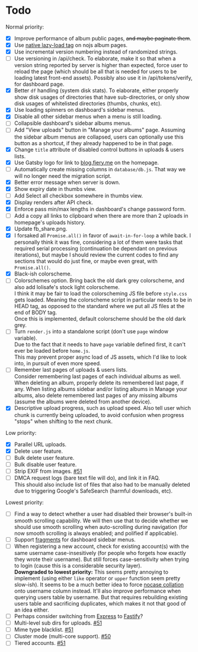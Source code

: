 # Todo

Normal priority:

* [x] Improve performance of album public pages, ~~and maybe paginate them~~.
* [x] Use [native lazy-load tag](https://web.dev/native-lazy-loading) on nojs album pages.
* [x] Use incremental version numbering instead of randomized strings.
* [ ] Use versioning in /api/check. To elaborate, make it so that when a version string reported by server is higher than expected, force user to reload the page (which should be all that is needed for users to be loading latest front-end assets). Possibly also use it in /api/tokens/verify, for dashboard page.
* [x] Better `df` handling (system disk stats). To elaborate, either properly show disk usages of directories that have sub-directories, or only show disk usages of whitelisted directories (thumbs, chunks, etc).
* [x] Use loading spinners on dashboard's sidebar menus.
* [x] Disable all other sidebar menus when a menu is still loading.
* [ ] Collapsible dashboard's sidebar albums menus.
* [ ] Add "View uploads" button in "Manage your albums" page. Assuming the sidebar album menus are collapsed, users can optionally use this button as a shortcut, if they already happened to be in that page.
* [x] Change `title` attribute of disabled control buttons in uploads & users lists.
* [x] Use Gatsby logo for link to [blog.fiery.me](https://blog.fiery.me/) on the homepage.
* [ ] Automatically create missing columns in `database/db.js`. That way we will no longer need the migration script.
* [x] Better error message when server is down.
* [x] Show expiry date in thumbs view.
* [ ] Add Select all checkbox somewhere in thumbs view.
* [x] Display renders after API check.
* [x] Enforce pass min/max lengths in dashboard's change password form.
* [ ] Add a copy all links to clipboard when there are more than 2 uploads in homepage's uploads history.
* [x] Update fb_share.png.
* [x] I forsaked all `Promise.all()` in favor of `await-in-for-loop` a while back. I personally think it was fine, considering a lot of them were tasks that required serial processing (continuation be dependant on previous iterations), but maybe I should review the current codes to find any sections that would do just fine, or maybe even great, with `Promise.all()`.
* [x] Black-ish colorscheme.
* [ ] Colorschemes option. Bring back the old dark grey colorscheme, and also add lolisafe's stock light colorscheme.  
I think it may be fair to load the colorscheming JS file before `style.css` gets loaded. Meaning the colorscheme script in particular needs to be in HEAD tag, as opposed to the standard where we put all JS files at the end of BODY tag.  
Once this is implemented, default colorscheme should be the old dark grey.
* [ ] Turn `render.js` into a standalone script (don't use `page` window variable).  
Due to the fact that it needs to have `page` variable defined first, it can't ever be loaded before `home.js`.  
This may prevent proper async load of JS assets, which I'd like to look into, in pursuit of even more speed.
* [ ] Remember last pages of uploads & users lists.  
Consider remembering last pages of each individual albums as well. When deleting an album, properly delete its remembered last page, if any. When listing albums sidebar and/or listing albums in Manage your albums, also delete remembered last pages of any missing albums (assume the albums were deleted from another device).
* [x] Descriptive upload progress, such as upload speed. Also tell user which chunk is currently being uploaded, to avoid confusion when progress "stops" when shifting to the next chunk.

Low priority:

* [x] Parallel URL uploads.
* [x] Delete user feature.
* [ ] Bulk delete user feature.
* [ ] Bulk disable user feature.
* [ ] Strip EXIF from images. [#51](https://github.com/BobbyWibowo/lolisafe/issues/51)
* [ ] DMCA request logs (bare text file will do), and link it in FAQ.  
This should also include list of files that also had to be manually deleted due to triggering Google's SafeSearch (harmful downloads, etc).

Lowest priority:

* [ ] Find a way to detect whether a user had disabled their browser's built-in smooth scrolling capability. We will then use that to decide whether we should use smooth scrolling when auto-scrolling during navigation (for now smooth scrolling is always enabled; and polified if applicable).
* [ ] Support [fragments](https://developer.mozilla.org/en-US/docs/Web/HTTP/Basics_of_HTTP/Identifying_resources_on_the_Web#Fragment) for dashboard sidebar menus.
* [ ] When registering a new account, check for existing account(s) with the same username case-insesitively (for people who forgets how exactly they wrote their username). But still forces case-sensitivity when trying to login (cause this is a considerable security layer).  
**Downgraded to lowest priority:** This seems pretty annoying to implement (using either `like` operator or `upper` function seem pretty slow-ish). It seems to be a much better idea to force [nocase collation](https://www.sqlite.org/datatype3.html#collating_sequences) onto username column instead. It'll also improve performance when querying users table by username. But that requires rebuilding existing users table and sacrificing duplicates, which makes it not that good of an idea either.
* [ ] Perhaps consider switching from [Express](https://github.com/expressjs/express) to [Fastify](https://github.com/fastify/fastify)?
* [ ] Multi-level sub dirs for uploads. [#51](https://github.com/BobbyWibowo/lolisafe/issues/51)
* [ ] Mime type blacklist. [#51](https://github.com/BobbyWibowo/lolisafe/issues/51)
* [ ] Cluster mode (multi-core support). [#50](https://github.com/BobbyWibowo/lolisafe/issues/50)
* [ ] Tiered accounts. [#51](https://github.com/BobbyWibowo/lolisafe/issues/51)
